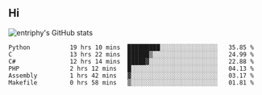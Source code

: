 ## Hi
![entriphy's GitHub stats](https://github-readme-stats.vercel.app/api?username=entriphy&show_icons=true&title_color=2196F3&bg_color=212121&text_color=FAFAFA&hide_border=true)
<!--START_SECTION:waka-->

```text
Python           19 hrs 10 mins  █████████░░░░░░░░░░░░░░░░   35.85 %
C                13 hrs 22 mins  ██████▒░░░░░░░░░░░░░░░░░░   24.99 %
C#               12 hrs 14 mins  █████▓░░░░░░░░░░░░░░░░░░░   22.88 %
PHP              2 hrs 12 mins   █░░░░░░░░░░░░░░░░░░░░░░░░   04.13 %
Assembly         1 hrs 42 mins   ▓░░░░░░░░░░░░░░░░░░░░░░░░   03.17 %
Makefile         0 hrs 58 mins   ▒░░░░░░░░░░░░░░░░░░░░░░░░   01.81 %
```

<!--END_SECTION:waka-->
